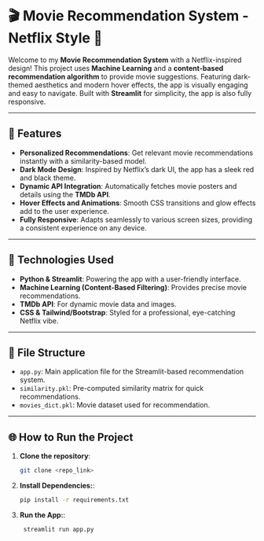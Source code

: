 # 🎬 Movie Recommendation System - Netflix Style 🍿

Welcome to my **Movie Recommendation System** with a Netflix-inspired design! This project uses **Machine Learning** and a **content-based recommendation algorithm** to provide movie suggestions. Featuring dark-themed aesthetics and modern hover effects, the app is visually engaging and easy to navigate. Built with **Streamlit** for simplicity, the app is also fully responsive.

---

## 🌟 Features

- **Personalized Recommendations**: Get relevant movie recommendations instantly with a similarity-based model.
- **Dark Mode Design**: Inspired by Netflix’s dark UI, the app has a sleek red and black theme.
- **Dynamic API Integration**: Automatically fetches movie posters and details using the **TMDb API**.
- **Hover Effects and Animations**: Smooth CSS transitions and glow effects add to the user experience.
- **Fully Responsive**: Adapts seamlessly to various screen sizes, providing a consistent experience on any device.

---

## 🚀 Technologies Used

- **Python & Streamlit**: Powering the app with a user-friendly interface.
- **Machine Learning (Content-Based Filtering)**: Provides precise movie recommendations.
- **TMDb API**: For dynamic movie data and images.
- **CSS & Tailwind/Bootstrap**: Styled for a professional, eye-catching Netflix vibe.

---

## 📂 File Structure

- `app.py`: Main application file for the Streamlit-based recommendation system.
- `similarity.pkl`: Pre-computed similarity matrix for quick recommendations.
- `movies_dict.pkl`: Movie dataset used for recommendation.

---
## 🌐 How to Run the Project

1. **Clone the repository**:
   ```bash
   git clone <repo_link>
2. **Install Dependencies:**:
   ```bash
   pip install -r requirements.txt
3. **Run the App:**:
   ```bash
    streamlit run app.py
